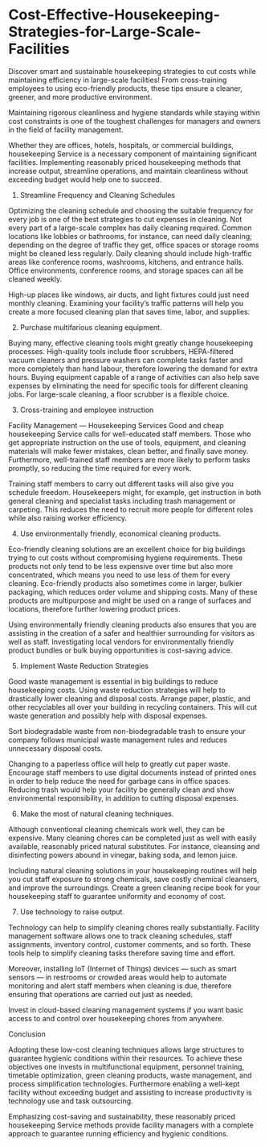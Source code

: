 # Cost-Effective-Housekeeping-Strategies-for-Large-Scale-Facilities
Discover smart and sustainable housekeeping strategies to cut costs while maintaining efficiency in large-scale facilities! From cross-training employees to using eco-friendly products, these tips ensure a cleaner, greener, and more productive environment.

Maintaining rigorous cleanliness and hygiene standards while staying within cost constraints is one of the toughest challenges for managers and owners in the field of facility management.

Whether they are offices, hotels, hospitals, or commercial buildings, housekeeping Service is a necessary component of maintaining significant facilities. Implementing reasonably priced housekeeping methods that increase output, streamline operations, and maintain cleanliness without exceeding budget would help one to succeed.


1. Streamline Frequency and Cleaning Schedules

Optimizing the cleaning schedule and choosing the suitable frequency for every job is one of the best strategies to cut expenses in cleaning. Not every part of a large-scale complex has daily cleaning required. Common locations like lobbies or bathrooms, for instance, can need daily cleaning; depending on the degree of traffic they get, office spaces or storage rooms might be cleaned less regularly. Daily cleaning should include high-traffic areas like conference rooms, washrooms, kitchens, and entrance halls. Office environments, conference rooms, and storage spaces can all be cleaned weekly.

High-up places like windows, air ducts, and light fixtures could just need monthly cleaning. Examining your facility’s traffic patterns will help you create a more focused cleaning plan that saves time, labor, and supplies.

2. Purchase multifarious cleaning equipment.

Buying many, effective cleaning tools might greatly change housekeeping processes. High-quality tools include floor scrubbers, HEPA-filtered vacuum cleaners and pressure washers can complete tasks faster and more completely than hand labour, therefore lowering the demand for extra hours. Buying equipment capable of a range of activities can also help save expenses by eliminating the need for specific tools for different cleaning jobs. For large-scale cleaning, a floor scrubber is a flexible choice.

3. Cross-training and employee instruction


Facility Management — Housekeeping Services
Good and cheap housekeeping Service calls for well-educated staff members. Those who get appropriate instruction on the use of tools, equipment, and cleaning materials will make fewer mistakes, clean better, and finally save money. Furthermore, well-trained staff members are more likely to perform tasks promptly, so reducing the time required for every work.

Training staff members to carry out different tasks will also give you schedule freedom. Housekeepers might, for example, get instruction in both general cleaning and specialist tasks including trash management or carpeting. This reduces the need to recruit more people for different roles while also raising worker efficiency.

4. Use environmentally friendly, economical cleaning products.

Eco-friendly cleaning solutions are an excellent choice for big buildings trying to cut costs without compromising hygiene requirements. These products not only tend to be less expensive over time but also more concentrated, which means you need to use less of them for every cleaning. Eco-friendly products also sometimes come in larger, bulkier packaging, which reduces order volume and shipping costs. Many of these products are multipurpose and might be used on a range of surfaces and locations, therefore further lowering product prices.

Using environmentally friendly cleaning products also ensures that you are assisting in the creation of a safer and healthier surrounding for visitors as well as staff. Investigating local vendors for environmentally friendly product bundles or bulk buying opportunities is cost-saving advice.

5. Implement Waste Reduction Strategies

Good waste management is essential in big buildings to reduce housekeeping costs. Using waste reduction strategies will help to drastically lower cleaning and disposal costs. Arrange paper, plastic, and other recyclables all over your building in recycling containers. This will cut waste generation and possibly help with disposal expenses.

Sort biodegradable waste from non-biodegradable trash to ensure your company follows municipal waste management rules and reduces unnecessary disposal costs.

Changing to a paperless office will help to greatly cut paper waste. Encourage staff members to use digital documents instead of printed ones in order to help reduce the need for garbage cans in office spaces. Reducing trash would help your facility be generally clean and show environmental responsibility, in addition to cutting disposal expenses.

6. Make the most of natural cleaning techniques.


Although conventional cleaning chemicals work well, they can be expensive. Many cleaning chores can be completed just as well with easily available, reasonably priced natural substitutes. For instance, cleansing and disinfecting powers abound in vinegar, baking soda, and lemon juice.

Including natural cleaning solutions in your housekeeping routines will help you cut staff exposure to strong chemicals, save costly chemical cleansers, and improve the surroundings. Create a green cleaning recipe book for your housekeeping staff to guarantee uniformity and economy of cost.

7. Use technology to raise output.


Technology can help to simplify cleaning chores really substantially. Facility management software allows one to track cleaning schedules, staff assignments, inventory control, customer comments, and so forth. These tools help to simplify cleaning tasks therefore saving time and effort.

Moreover, installing IoT (Internet of Things) devices — such as smart sensors — in restrooms or crowded areas would help to automate monitoring and alert staff members when cleaning is due, therefore ensuring that operations are carried out just as needed.

Invest in cloud-based cleaning management systems if you want basic access to and control over housekeeping chores from anywhere.

Conclusion

Adopting these low-cost cleaning techniques allows large structures to guarantee hygienic conditions within their resources. To achieve these objectives one invests in multifunctional equipment, personnel training, timetable optimization, green cleaning products, waste management, and process simplification technologies. Furthermore enabling a well-kept facility without exceeding budget and assisting to increase productivity is technology use and task outsourcing.

Emphasizing cost-saving and sustainability, these reasonably priced housekeeping Service methods provide facility managers with a complete approach to guarantee running efficiency and hygienic conditions.
